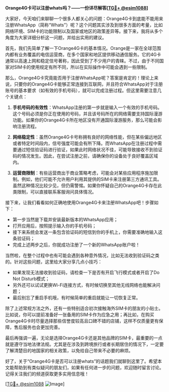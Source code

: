 **Orange4G卡可以注册whats吗？——一份详尽解答[[TG💪+ @esim1088](https://t.me/s/esim1088)]**

大家好，今天咱们来聊聊一个很多人都关心的问题：Orange4G卡到底能不能用来注册WhatsApp（简称“Whats”）呢？这个问题其实涉及到很多方面的考量，比如网络环境、SIM卡的功能限制以及国家或地区的政策差异等。接下来，我将从多个角度为大家详细分析这一问题，并给出实用的建议。

首先，我们先简单了解一下Orange4G卡的基本情况。Orange是一家在全球范围内都有业务覆盖的电信运营商，在多个国家和地区提供移动通信服务。它的4G卡通常以高速上网和稳定信号著称，因此受到了不少用户的青睐。不过，由于不同国家对SIM卡的使用规定有所不同，所以在实际操作中可能会遇到一些限制。

那么，Orange4G卡究竟能否用于注册WhatsApp呢？答案是肯定的！理论上来说，只要你的Orange4G卡能够正常连接到互联网，并且符合WhatsApp对于注册账号的基本要求（如有效的手机号码），就可以完成注册过程。但这里需要注意几个关键点：

1. **手机号码的有效性**：WhatsApp注册的第一步就是输入一个有效的手机号码。这个号码必须是你正在使用的号码，并且该号码所在的网络需要支持国际漫游功能。如果你的Orange4G卡所在地区没有开通国际漫游服务，那么可能会影响注册流程。
   
2. **网络稳定性**：虽然Orange4G卡号称拥有良好的网络性能，但在某些偏远地区或者特定时间段内，信号强度可能会有所下降。而WhatsApp在注册过程中需要通过短信验证码进行验证，如果此时网络状况不佳，可能导致接收不到验证码的情况发生。因此，在尝试注册之前，请确保你的设备处于良好覆盖区域内。

3. **运营商限制**：有些运营商出于商业策略考虑，可能会对某些应用程序施加限制。例如，他们可能不允许用户利用其提供的SIM卡来注册第三方通讯工具。虽然这种情况比较少见，但仍需警惕。如果你怀疑自己的Orange4G卡存在此类限制，可以直接联系客服询问具体情况。

接下来，让我们看看如何正确地使用Orange4G卡来注册WhatsApp吧！步骤如下：
- 第一步当然是下载并安装最新版本的WhatsApp应用；
- 打开应用后，按照提示输入你的手机号码；
- 接下来系统会发送一条包含验证码的短信到你的手机上，你需要准确地输入这条验证码；
- 完成上述两步之后，你就成功注册了一个新的WhatsApp账户啦！

当然啦，在整个过程中也有可能会遇到各种意外情况，比如无法收到验证码之类的。针对这些问题，这里给大家分享几点小技巧：
- 如果发现无法接收到验证码，请检查一下是否有开启飞行模式或者开启了Do Not Disturb模式；
- 另外还可以试试更换Wi-Fi连接方式，有时候切换至其他无线网络也能解决问题；
- 最后别忘了重启手机哦，有时候简单的重启就能让一切恢复正常。

除了上述常规方法之外，还有一些特别适合初次接触海外SIM卡的朋友的小贴士。比如说，你可以提前准备好一张备用的SIM卡作为应急之用；再比如，在购买Orange4G卡时尽量选择那些信誉度较高且口碑不错的店铺，这样不仅质量更有保障，售后服务也会更加完善。

最后再强调一遍，无论是选择Orange4G卡还是其他品牌的SIM卡，最重要的一点就是遵守当地法律法规。尤其是在涉及到跨境旅行或者长期居住的情况下，一定要了解清楚目的地国家的相关政策，以免给自己带来不必要的麻烦。

好了，关于“Orange4G卡是否可以注册whats”的话题我们就聊到这里了。希望本文能帮助到有类似疑问的朋友们，如果有任何进一步的问题，欢迎随时留言讨论。记得关注我们的频道获取更多实用信息哦！

[[TG💪+ @esim1088](https://t.me/s/esim1088) ![Image](https://i.postimg.cc/4NQfJmqS/Snipaste-2025-05-13-00-14-12.png)]